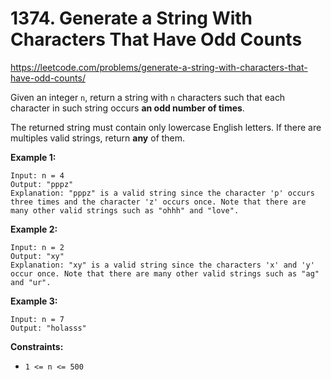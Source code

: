 # 1374. Generate a String With Characters That Have Odd Counts

https://leetcode.com/problems/generate-a-string-with-characters-that-have-odd-counts/

Given an integer `n`, return a string with `n` characters such that each character in such string occurs **an odd number of times**.

The returned string must contain only lowercase English letters. If there are multiples valid strings, return **any** of them.

**Example 1:**

```
Input: n = 4
Output: "pppz"
Explanation: "pppz" is a valid string since the character 'p' occurs three times and the character 'z' occurs once. Note that there are many other valid strings such as "ohhh" and "love".
```

**Example 2:**

```
Input: n = 2
Output: "xy"
Explanation: "xy" is a valid string since the characters 'x' and 'y' occur once. Note that there are many other valid strings such as "ag" and "ur".
```

**Example 3:**

```
Input: n = 7
Output: "holasss"
```

**Constraints:**

- `1 <= n <= 500`
